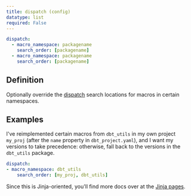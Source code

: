 ```yaml
---
title: dispatch (config)
datatype: list
required: False
---
```


<File name='dbt_project.yml'>

```yml
dispatch:
  - macro_namespace: packagename
    search_order: [packagename]
  - macro_namespace: packagename
    search_order: [packagename]
```

</File>

## Definition

Optionally override the [dispatch](dispatch) search locations for macros in certain namespaces.

## Examples

I've reimplemented certain macros from `dbt_utils` in my own project `my_proj` (after the `name` property in `dbt_project.yaml`), and I want my versions to take precedence: otherwise, fall back to the versions in the `dbt_utils` package.

<File name='dbt_project.yml'>

```yml
dispatch:
- macro_namespace: dbt_utils
    search_order: [my_proj, dbt_utils]
```

</File>

Since this is Jinja-oriented, you'll find more docs over at the [Jinja pages][jinja-pages].

 [jinja-pages]: https://docs.getdbt.com/reference/dbt-jinja-functions/dispatch#overriding-package-macros
